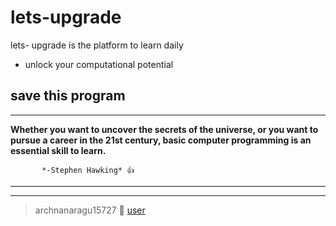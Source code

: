 # lets-upgrade
lets- upgrade is the platform to learn daily
- unlock your computational potential
## save this program
---


 **Whether you want to uncover the secrets of the universe, or you want to pursue a career in the 21st century, basic computer programming is an essential skill to learn.**
 
           *-Stephen Hawking* 👍
  ---
  ---
  
> archnanaragu15727 🥀 [user](https://letsupgrade.in/user/archanaragu15727)

